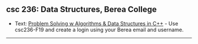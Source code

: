 ## csc 236: Data Structures, Berea College
  - Text: [Problem Solving w Algorithms & Data Structures in C++](https://runestone.academy/runestone/books/published/cppds/index.html)     - Use csc236-F19 and create a login using your Berea email and username.

---

